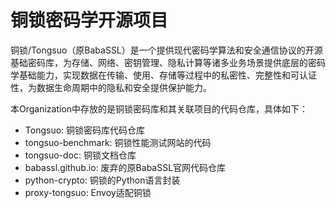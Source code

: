 铜锁密码学开源项目
===============

铜锁/Tongsuo（原BabaSSL）是一个提供现代密码学算法和安全通信协议的开源基础密码库，为存储、网络、密钥管理、隐私计算等诸多业务场景提供底层的密码学基础能力，实现数据在传输、使用、存储等过程中的私密性、完整性和可认证性，为数据生命周期中的隐私和安全提供保护能力。

本Organization中存放的是铜锁密码库和其关联项目的代码仓库，具体如下：

* Tongsuo: 铜锁密码库代码仓库
* tongsuo-benchmark: 铜锁性能测试网站的代码
* tongsuo-doc: 铜锁文档仓库
* babassl.github.io: 废弃的原BabaSSL官网代码仓库
* python-crypto: 铜锁的Python语言封装
* proxy-tongsuo: Envoy适配铜锁